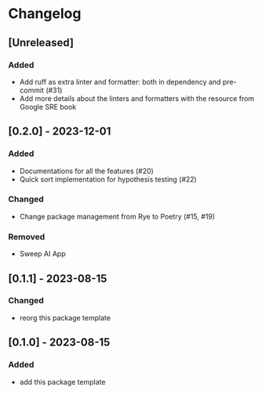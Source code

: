 # Changelog


## [Unreleased]

### Added
- Add ruff as extra linter and formatter: both in dependency and pre-commit (#31)
- Add more details about the linters and formatters with the resource from Google SRE book

## [0.2.0] - 2023-12-01

### Added
- Documentations for all the features (#20)
- Quick sort implementation for hypothesis testing (#22)

### Changed
- Change package management from Rye to Poetry (#15, #19)

### Removed
- Sweep AI App

## [0.1.1] - 2023-08-15

### Changed
- reorg this package template

## [0.1.0] - 2023-08-15

### Added
- add this package template
